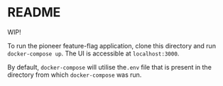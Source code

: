 # README

WIP!

To run the pioneer feature-flag application, clone this directory and run `docker-compose up`.
The UI is accessible at `localhost:3000`.

By default, `docker-compose` will utilise the`.env` file that is present in the directory from which `docker-compose` was run.
